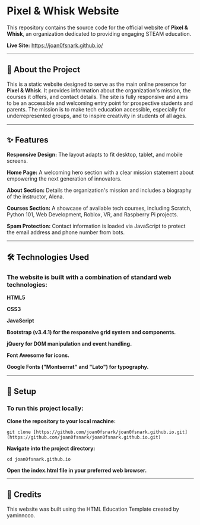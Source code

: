 # Pixel & Whisk Website

This repository contains the source code for the official website of **Pixel & Whisk**, an organization dedicated to providing engaging STEAM education.

**Live Site:** https://joan0fsnark.github.io/

---

## 📜 About the Project

This is a static website designed to serve as the main online presence for **Pixel & Whisk**. It provides information about the organization's mission, the courses it offers, and contact details. The site is fully responsive and aims to be an accessible and welcoming entry point for prospective students and parents. The mission is to make tech education accessible, especially for underrepresented groups, and to inspire creativity in students of all ages.

---

## ✨ Features

**Responsive Design:** The layout adapts to fit desktop, tablet, and mobile screens.

**Home Page:** A welcoming hero section with a clear mission statement about empowering the next generation of innovators.

**About Section:** Details the organization's mission and includes a biography of the instructor, Alena.

**Courses Section:** A showcase of available tech courses, including Scratch, Python 101, Web Development, Roblox, VR, and Raspberry Pi projects.

**Spam Protection:** Contact information is loaded via JavaScript to protect the email address and phone number from bots.

---

## 🛠️ Technologies Used
### The website is built with a combination of standard web technologies:

**HTML5**

**CSS3**

**JavaScript**

**Bootstrap (v3.4.1) for the responsive grid system and components.**

**jQuery for DOM manipulation and event handling.**

**Font Awesome for icons.**

**Google Fonts ("Montserrat" and "Lato") for typography.**

---

## 🚀 Setup
### To run this project locally:

**Clone the repository to your local machine:**

`git clone [https://github.com/joan0fsnark/joan0fsnark.github.io.git](https://github.com/joan0fsnark/joan0fsnark.github.io.git)`

**Navigate into the project directory:**

`cd joan0fsnark.github.io`

**Open the index.html file in your preferred web browser.**

---

## 🙏 Credits
This website was built using the HTML Education Template created by yaminncco.
